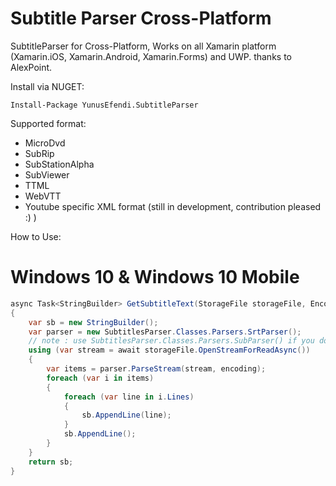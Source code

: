 # Subtitle Parser Cross-Platform
SubtitleParser for Cross-Platform, Works on all Xamarin platform (Xamarin.iOS, Xamarin.Android, Xamarin.Forms) and UWP.
thanks to AlexPoint.

Install via NUGET:
```
Install-Package YunusEfendi.SubtitleParser
```

Supported format:
- MicroDvd
- SubRip
- SubStationAlpha
- SubViewer
- TTML
- WebVTT
- Youtube specific XML format (still in development, contribution pleased :) )

How to Use:
# Windows 10 & Windows 10 Mobile
```csharp
async Task<StringBuilder> GetSubtitleText(StorageFile storageFile, Encoding encoding)
{
    var sb = new StringBuilder();
    var parser = new SubtitlesParser.Classes.Parsers.SrtParser();
    // note : use SubtitlesParser.Classes.Parsers.SubParser() if you don't specift the format
    using (var stream = await storageFile.OpenStreamForReadAsync())
    {
        var items = parser.ParseStream(stream, encoding);
        foreach (var i in items)
        {
            foreach (var line in i.Lines)
            {
                sb.AppendLine(line);
            }
            sb.AppendLine();
        }
    }
    return sb;
}
